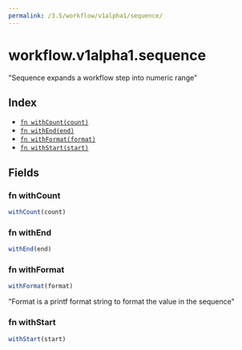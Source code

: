 ```yaml
---
permalink: /3.5/workflow/v1alpha1/sequence/
---
```


# workflow.v1alpha1.sequence

"Sequence expands a workflow step into numeric range"

## Index

* [`fn withCount(count)`](#fn-withcount)
* [`fn withEnd(end)`](#fn-withend)
* [`fn withFormat(format)`](#fn-withformat)
* [`fn withStart(start)`](#fn-withstart)

## Fields

### fn withCount

```ts
withCount(count)
```



### fn withEnd

```ts
withEnd(end)
```



### fn withFormat

```ts
withFormat(format)
```

"Format is a printf format string to format the value in the sequence"

### fn withStart

```ts
withStart(start)
```

